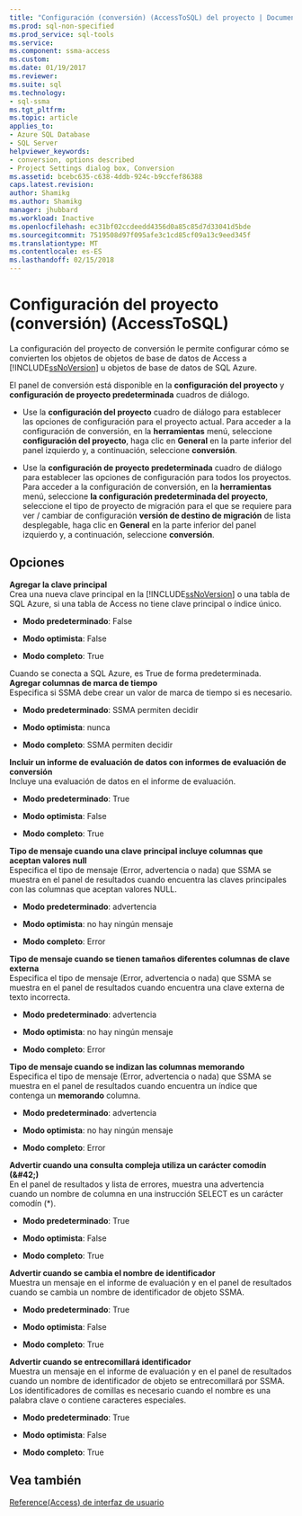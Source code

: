 ```yaml
---
title: "Configuración (conversión) (AccessToSQL) del proyecto | Documentos de Microsoft"
ms.prod: sql-non-specified
ms.prod_service: sql-tools
ms.service: 
ms.component: ssma-access
ms.custom: 
ms.date: 01/19/2017
ms.reviewer: 
ms.suite: sql
ms.technology:
- sql-ssma
ms.tgt_pltfrm: 
ms.topic: article
applies_to:
- Azure SQL Database
- SQL Server
helpviewer_keywords:
- conversion, options described
- Project Settings dialog box, Conversion
ms.assetid: bcebc635-c638-4ddb-924c-b9ccfef86388
caps.latest.revision: 
author: Shamikg
ms.author: Shamikg
manager: jhubbard
ms.workload: Inactive
ms.openlocfilehash: ec31bf02ccdeedd4356d0a85c85d7d33041d5bde
ms.sourcegitcommit: 7519508d97f095afe3c1cd85cf09a13c9eed345f
ms.translationtype: MT
ms.contentlocale: es-ES
ms.lasthandoff: 02/15/2018
---
```

# <a name="project-settings-conversion-accesstosql"></a>Configuración del proyecto (conversión) (AccessToSQL)
La configuración del proyecto de conversión le permite configurar cómo se convierten los objetos de objetos de base de datos de Access a [!INCLUDE[ssNoVersion](../../includes/ssnoversion_md.md)] u objetos de base de datos de SQL Azure.  
  
El panel de conversión está disponible en la **configuración del proyecto** y **configuración de proyecto predeterminada** cuadros de diálogo.  
  
-   Use la **configuración del proyecto** cuadro de diálogo para establecer las opciones de configuración para el proyecto actual. Para acceder a la configuración de conversión, en la **herramientas** menú, seleccione **configuración del proyecto**, haga clic en **General** en la parte inferior del panel izquierdo y, a continuación, seleccione **conversión**.  
  
-   Use la **configuración de proyecto predeterminada** cuadro de diálogo para establecer las opciones de configuración para todos los proyectos. Para acceder a la configuración de conversión, en la **herramientas** menú, seleccione **la configuración predeterminada del proyecto**, seleccione el tipo de proyecto de migración para el que se requiere para ver / cambiar de configuración **versión de destino de migración** de lista desplegable, haga clic en **General** en la parte inferior del panel izquierdo y, a continuación, seleccione **conversión**.  
  
## <a name="options"></a>Opciones  
**Agregar la clave principal**  
Crea una nueva clave principal en la [!INCLUDE[ssNoVersion](../../includes/ssnoversion_md.md)] o una tabla de SQL Azure, si una tabla de Access no tiene clave principal o índice único.  
  
-   **Modo predeterminado**: False  
  
-   **Modo optimista**: False  
  
-   **Modo completo**: True  
  
Cuando se conecta a SQL Azure, es True de forma predeterminada. **Agregar columnas de marca de tiempo**  
Especifica si SSMA debe crear un valor de marca de tiempo si es necesario.  
  
-   **Modo predeterminado**: SSMA permiten decidir  
  
-   **Modo optimista**: nunca  
  
-   **Modo completo**: SSMA permiten decidir  
  
**Incluir un informe de evaluación de datos con informes de evaluación de conversión**  
Incluye una evaluación de datos en el informe de evaluación.  
  
-   **Modo predeterminado**: True  
  
-   **Modo optimista**: False  
  
-   **Modo completo**: True  
  
**Tipo de mensaje cuando una clave principal incluye columnas que aceptan valores null**  
Especifica el tipo de mensaje (Error, advertencia o nada) que SSMA se muestra en el panel de resultados cuando encuentra las claves principales con las columnas que aceptan valores NULL.  
  
-   **Modo predeterminado**: advertencia  
  
-   **Modo optimista**: no hay ningún mensaje  
  
-   **Modo completo**: Error  
  
**Tipo de mensaje cuando se tienen tamaños diferentes columnas de clave externa**  
Especifica el tipo de mensaje (Error, advertencia o nada) que SSMA se muestra en el panel de resultados cuando encuentra una clave externa de texto incorrecta.  
  
-   **Modo predeterminado**: advertencia  
  
-   **Modo optimista**: no hay ningún mensaje  
  
-   **Modo completo**: Error  
  
**Tipo de mensaje cuando se indizan las columnas memorando**  
Especifica el tipo de mensaje (Error, advertencia o nada) que SSMA se muestra en el panel de resultados cuando encuentra un índice que contenga un **memorando** columna.  
  
-   **Modo predeterminado**: advertencia  
  
-   **Modo optimista**: no hay ningún mensaje  
  
-   **Modo completo**: Error  
  
**Advertir cuando una consulta compleja utiliza un carácter comodín (\&#42;)**  
En el panel de resultados y lista de errores, muestra una advertencia cuando un nombre de columna en una instrucción SELECT es un carácter comodín (*).  
  
-   **Modo predeterminado**: True  
  
-   **Modo optimista**: False  
  
-   **Modo completo**: True  
  
**Advertir cuando se cambia el nombre de identificador**  
Muestra un mensaje en el informe de evaluación y en el panel de resultados cuando se cambia un nombre de identificador de objeto SSMA.  
  
-   **Modo predeterminado**: True  
  
-   **Modo optimista**: False  
  
-   **Modo completo**: True  
  
**Advertir cuando se entrecomillará identificador**  
Muestra un mensaje en el informe de evaluación y en el panel de resultados cuando un nombre de identificador de objeto se entrecomillará por SSMA. Los identificadores de comillas es necesario cuando el nombre es una palabra clave o contiene caracteres especiales.  
  
-   **Modo predeterminado**: True  
  
-   **Modo optimista**: False  
  
-   **Modo completo**: True  
  
## <a name="see-also"></a>Vea también  
[Reference(Access) de interfaz de usuario](http://msdn.microsoft.com/en-us/af24c303-4a41-449b-9c86-d6558a97e839)  
  
